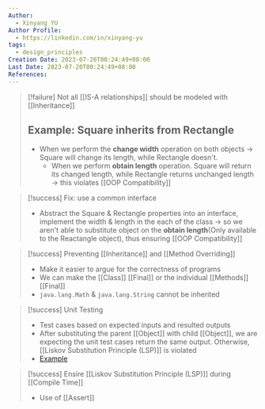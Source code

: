 ```yaml
---
Author:
  - Xinyang YU
Author Profile:
  - https://linkedin.com/in/xinyang-yu
tags:
  - design_principles
Creation Date: 2023-07-20T00:24:49+08:00
Last Date: 2023-07-20T00:24:49+08:00
References:
---
```


> [!failure] Not all [[IS-A relationships]] should be modeled with [[Inheritance]]
> ## Example: Square inherits from Rectangle
> - When we perform the **change width** operation on both objects -> Square will change its length, while Rectangle doesn't. 
> 	- When we perform **obtain length** operation. Square will return its changed length, while Rectangle returns unchanged length -> this violates [[OOP Compatibility]]


> [!success] Fix: use a common interface
> - Abstract the Square & Rectangle properties into an interface, implement the width & length in the each of the class -> so we aren't able to substitute object on the **obtain length**(Only available to the Reactangle object), thus ensuring [[OOP Compatibility]]

>[!success] Preventing [[Inheritance]] and [[Method Overriding]]
>- Make it easier to argue for the correctness of programs
>- We can make the  [[Class]] [[Final]] or the individual [[Methods]] [[Final]]
>- ``java.lang.Math`` & ``java.lang.String`` cannot be inherited

>[!success] Unit Testing
>- Test cases based on expected inputs and resulted outputs 
>- After substituting the parent [[Object]] with child [[Object]], we are expecting the unit test cases return the same output. Otherwise, [[Liskov Substitution Principle (LSP)]] is violated 
>- [Example](https://nus-cs2030s.github.io/2223-s2/16-lsp.html#lsp-through-the-lens-of-testing)

>[!success] Ensire [[Liskov Substitution Principle (LSP)]] during [[Compile Time]]
>- Use of [[Assert]]